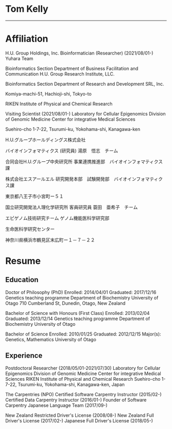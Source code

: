 # Tom Kelly
---------------------------------

# Affiliation
H.U. Group Holdings, Inc.
Bioinformatician (Researcher)
(2021/08/01-)
Yuhara Team
 
Bioinformatics Section
Department of Business Facilitation and Communication
H.U. Group Research Institute, LLC.
 
Bioinformatics Section
Department of Research and Development
SRL, Inc.
 
Komiya-machi-51, Hachioji-shi, Tokyo-to
 
RIKEN Institute of Physical and Chemical Research
 
Visiting Scientist (2021/08/01-)
Laboratory for Cellular Epigenomics
Division of Genomic Medicine
Center for integrative Medical Sciences
 
Suehiro-cho 1-7-22, Tsurumi-ku, Yokohama-shi, Kanagawa-ken
 
H.U.グループホールディングス株式会社

バイオインフォマティクス (研究員)
湯原　悟志　チーム
 
合同会社H.U.グループ中央研究所
事業連携推進部　バイオインフォマティクス課
 
株式会社エスアールエル
研究開発本部　試験開発部　バイオインフォマティクス課
 
東京都八王子市小宮町ー５１
 
国立研究開発法人理化学研究所
客員研究員
蓑田　亜希子　チーム
 
エピゲノム技術研究チーム
ゲノム機能医科学研究部
 
生命医科学研究センター
 
神奈川県横浜市鶴見区末広町ー１－７－２２

# Resume
## Education
 
Doctor of Philosophy (PhD)
Enrolled: 2014/04/01
Graduated: 2017/12/16
Genetics teaching programme
Department of Biochemistry
University of Otago
710 Cumberland St, Dunedin, Otago, New Zealand
 
Bachelor of Science with Honours (First Class)
Enrolled: 2013/02/04
Graduated: 2013/12/14
Genetics teaching programme
Department of Biochemistry
University of Otago
 
Bachelor of Science
Enrolled: 2010/01/25
Graduated: 2012/12/15
Major(s): Genetics, Mathematics
University of Otago
 
## Experience
 
Postdoctoral Researcher (2018/05/01-2021/07/30)
Laboratory for Cellular Epigenomics
Division of Genomic Medicine
Center for integrative Medical Sciences
RIKEN Institute of Physical and Chemical Research
Suehiro-cho 1-7-22, Tsurumi-ku, Yokohama-shi, Kanagawa-ken, Japan
 
The Carpentries (NPO)
Certified Software Carpentry Instructor (2015/02-)
Certified Data Carpentry Instructor (2016/01-)
Founder of Software Carpentry Japanese Language Team (2017/09-)
 
New Zealand Restricted Driver's License (2008/08-)
New Zealand Full Driver's License (2017/02-)
Japanese Full Driver's License (2018/05-)

